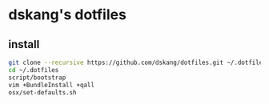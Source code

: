 # dskang's dotfiles

## install

```sh
git clone --recursive https://github.com/dskang/dotfiles.git ~/.dotfiles
cd ~/.dotfiles
script/bootstrap
vim +BundleInstall +qall
osx/set-defaults.sh
```
